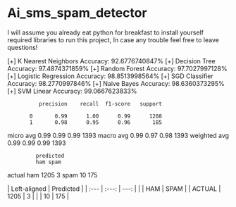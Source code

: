 # Ai_sms_spam_detector

I will assume you already eat python for breakfast to install yourself required libraries to run this project, In case any trouble feel free to leave questions!

[+] K Nearest Neighbors Accuracy: 92.6776740847%
[+] Decision Tree Accuracy: 97.4874371859%
[+] Random Forest Accuracy: 97.7027997128%
[+] Logistic Regression Accuracy: 98.8513998564%
[+] SGD Classifier Accuracy: 98.2770997846%
[+] Naive Bayes Accuracy: 98.6360373295%
[+] SVM Linear Accuracy: 99.0667623833%

              precision    recall  f1-score   support

           0       0.99      1.00      0.99      1208
           1       0.98      0.95      0.96       185

   micro avg       0.99      0.99      0.99      1393
   macro avg       0.99      0.97      0.98      1393
weighted avg       0.99      0.99      0.99      1393

             predicted
             ham spam

actual	ham	1205	  3
       spam	  10	175
     
| Left-aligned |            Predicted           |
| :---         |     :---:      |          ---: |
|              |      HAM       |     SPAM      |
|    ACTUAL    |     1205       |       3       |
|              |       10       |     175       |                             
